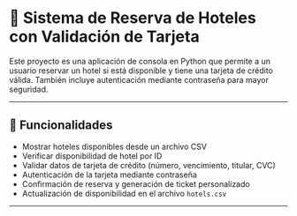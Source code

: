 # 🏨 Sistema de Reserva de Hoteles con Validación de Tarjeta

Este proyecto es una aplicación de consola en Python que permite a un usuario reservar un hotel si está disponible y tiene una tarjeta de crédito válida. También incluye autenticación mediante contraseña para mayor seguridad.

---

## 🚀 Funcionalidades

- Mostrar hoteles disponibles desde un archivo CSV
- Verificar disponibilidad de hotel por ID
- Validar datos de tarjeta de crédito (número, vencimiento, titular, CVC)
- Autenticación de la tarjeta mediante contraseña
- Confirmación de reserva y generación de ticket personalizado
- Actualización de disponibilidad en el archivo `hotels.csv`

---